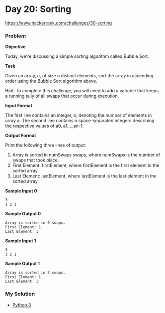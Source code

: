 # Day 20: Sorting

https://www.hackerrank.com/challenges/30-sorting

### Problem

**Objective**  

Today, we're discussing a simple sorting algorithm called Bubble Sort.

**Task**

Given an array, a, of size n distinct elements, sort the array in ascending order using the Bubble Sort algorithm above. 

Hint: To complete this challenge, you will need to add a variable that keeps a running tally of all swaps that occur during execution.

**Input Format**

The first line contains an integer, n, denoting the number of elements in array a.
The second line contains n space-separated integers describing the respective values of a0, a1,...,an-1.

**Output Format**

Print the following three lines of output:

1. Array is sorted in numSwaps swaps, where numSwaps is the number of swaps that took place.
2. First Element: firstElement, where firstElement is the first element in the sorted array.
3. Last Element: lastElement, where lastElement is the last element in the sorted array.

**Sample Input 0**

```
3
1 2 3
```

**Sample Output 0**

```
Array is sorted in 0 swaps.
First Element: 1
Last Element: 3
```

**Sample Input 1**

```
3
3 2 1
```

**Sample Output 1**

```
Array is sorted in 3 swaps.
First Element: 1
Last Element: 3
```

### My Solution

- [Python 3](python3.py)